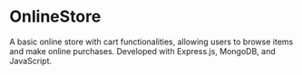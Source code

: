 # OnlineStore
A basic online store with cart functionalities, allowing users to browse items and make online purchases. Developed with Express.js, MongoDB, and JavaScript.

